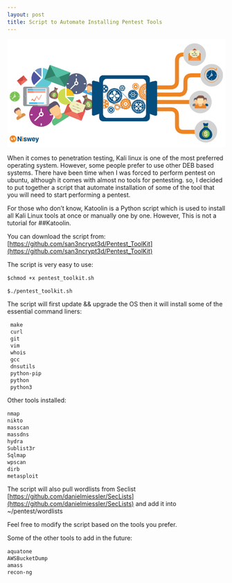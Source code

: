 ```yaml
---
layout: post
title: Script to Automate Installing Pentest Tools
---
```


![](/images/2020-03-06-Pentest_toolkit/auto.png)


When it comes to penetration testing, Kali linux is one of the most preferred operating system. However, some people prefer to use other DEB based systems. There have been time when I was forced to perform pentest on ubuntu, although it comes with almost no tools for pentesting. so, I decided to put together a script that automate installation of some of the tool that you will need to start performing a pentest.

For those who don’t know, Katoolin is a Python script which is used to install all Kali Linux tools at once or manually one by one. However, This is not a tutorial for ##Katoolin.

You can download the script from: [https://github.com/san3ncrypt3d/Pentest_ToolKit](https://github.com/san3ncrypt3d/Pentest_ToolKit) 

The script is very easy to use:

```
$chmod +x pentest_toolkit.sh 
```

```
$./pentest_toolkit.sh
```

The script will first update && upgrade the OS then it will install some of the essential command liners:

```
 make
 curl
 git
 vim
 whois
 gcc
 dnsutils
 python-pip
 python
 python3

```

Other tools installed:

```
nmap
nikto
masscan
massdns
hydra
Sublist3r
Sqlmap
wpscan
dirb
metasploit
```

The script will also pull wordlists from Seclist [https://github.com/danielmiessler/SecLists](https://github.com/danielmiessler/SecLists) and add it into ~/pentest/wordlists


Feel free to modify the script based on the tools you prefer.

Some of the other tools to add in the future:

```
aquatone
AWSBucketDump
amass
recon-ng

```


